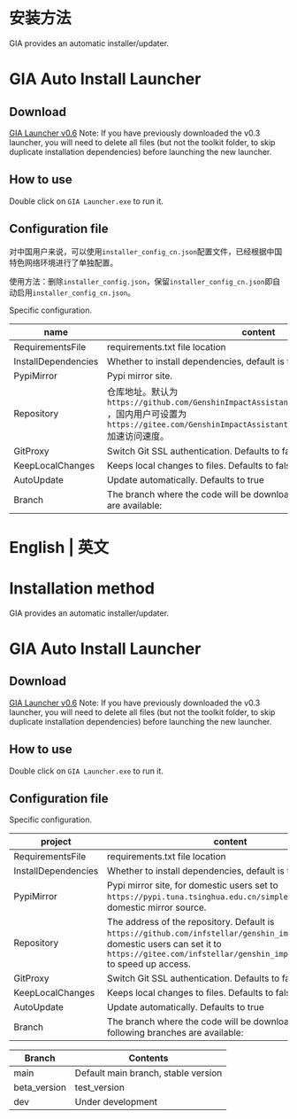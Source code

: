 # 安装方法

GIA provides an automatic installer/updater.

# GIA Auto Install Launcher

## Download

[GIA Launcher v0.6](https://github.com/infstellar/genshin_impact_assistant/releases/download/v0.6.0-beta.542/GIA_Launcher_v0.6.0.7z)
Note: If you have previously downloaded the v0.3 launcher, you will need to delete all files (but not the toolkit folder, to skip duplicate installation dependencies) before launching the new launcher.

## How to use

Double click on `GIA Launcher.exe` to run it.

## Configuration file

对中国用户来说，可以使用`installer_config_cn.json`配置文件，已经根据中国特色网络环境进行了单独配置。

使用方法：删除`installer_config.json`，保留`installer_config_cn.json`即自动启用`installer_config_cn.json`。

Specific configuration.

| name | content |
|---------------------|-----------------------------|
| RequirementsFile | requirements.txt file location |
| InstallDependencies | Whether to install dependencies, default is true |
| PypiMirror | Pypi mirror site. |
| Repository          | 仓库地址。默认为 `https://github.com/GenshinImpactAssistant/GIA_Launcher_Download_Lib` ，国内用户可设置为 `https://gitee.com/GenshinImpactAssistant/GIA_Launcher_Download_Lib` 加速访问速度。 |
| GitProxy | Switch Git SSL authentication. Defaults to false. |
| KeepLocalChanges | Keeps local changes to files. Defaults to false |
| AutoUpdate | Update automatically. Defaults to true |
| Branch | The branch where the code will be downloaded. The following branches are available: |

# English | 英文

# Installation method

GIA provides an automatic installer/updater.

# GIA Auto Install Launcher

## Download

[GIA Launcher v0.6](https://github.com/infstellar/genshin_impact_assistant/releases/download/v0.6.0-beta.542/GIA_Launcher_v0.6.0.7z)
Note: If you have previously downloaded the v0.3 launcher, you will need to delete all files (but not the toolkit folder, to skip duplicate installation dependencies) before launching the new launcher.

## How to use

Double click on `GIA Launcher.exe` to run it.

## Configuration file

Specific configuration.

| project | content |
|---------------------|---------------------|
| RequirementsFile | requirements.txt file location |
| InstallDependencies | Whether to install dependencies, default is true |
| PypiMirror | Pypi mirror site, for domestic users set to `https://pypi.tuna.tsinghua.edu.cn/simple` or other domestic mirror source.    |
| Repository | The address of the repository. Default is `https://github.com/infstellar/genshin_impact_assistant`, domestic users can set it to `https://gitee.com/infstellar/genshin_impact_assistant` to speed up access. |
| GitProxy | Switch Git SSL authentication. Defaults to false |
| KeepLocalChanges | Keeps local changes to files. Defaults to false |
| AutoUpdate | Update automatically. Defaults to true |
| Branch | The branch where the code will be downloaded. The following branches are available: |

| Branch | Contents |
|--------------|------------|
| main | Default main branch, stable version |
| beta_version | test_version |
| dev | Under development |

